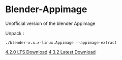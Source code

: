  # Blender-Appimage

Unofficial version of the blender Appimage

Unpack :
```shell
./blender-x.x.x-linux.Appimage --appimage-extract
```

[4.2.0 LTS Download](https://github.com/erroreutopia/Blender-Appimage/releases/download/blender4.2.0/blender-4.2.0-linux-x64.Appimage)
[4.3.2 Latest Download](https://github.com/erroreutopia/Blender-Appimage/releases/download/blender4.3.2/blender-4.3.2-linux-x64.Appimage)
